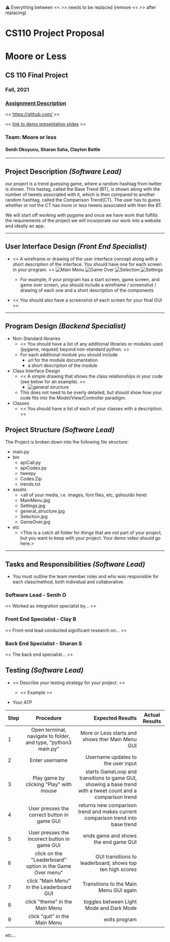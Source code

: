 :warning: Everything between << >> needs to be replaced (remove << >> after replacing)
# CS110 Project Proposal
# Moore or Less
## CS 110 Final Project
### Fall, 2021
### [Assignment Description](https://docs.google.com/document/d/1H4R6yLL7som1lglyXWZ04RvTp_RvRFCCBn6sqv-82ps/edit#)

<< [https://github.com/<repo>](#) >>

<< [link to demo presentation slides](#) >>

### Team: Moore or less
#### Senih Okuyucu, Sharan Saha, Clayton Battle

***

## Project Description *(Software Lead)*
our project is a trend guessing game, where a random hashtag from twitter is shown. This hastag, called the Base Trend (BT), is shown along with the number of tweets associated with it, which is then compared to another random hashtag, called the Comparison Trend(CT). The user has to guess whether or not the CT has more or less tweets associated with then the BT.

We will start off working with pygame and once we have work that fulfills the requirements of the project we will incorporate our work into a website and ideally an app. 

***    

## User Interface Design *(Front End Specialist)*
* << A wireframe or drawing of the user interface concept along with a short description of the interface. You should have one for each screen in your program. >>
	![Main Menu](assets/MainMenu.jpg)
	![Game Over](assets/GameOver.jpg)
	![Selection](assets/Selection.jpg)
	![Settings](assets/Settings.jpg)

    * For example, if your program has a start screen, game screen, and game over screen, you should include a wireframe / screenshot / drawing of each one and a short description of the components
* << You should also have a screenshot of each screen for your final GUI >>

***        

## Program Design *(Backend Specialist)*
* Non-Standard libraries
    * << You should have a list of any additional libraries or modules used (pygame, request) beyond non-standard python. >>
    * For each additional module you should include
        * url for the module documentation
        * a short description of the module
* Class Interface Design
    * << A simple drawing that shows the class relationships in your code (see below for an example). >>
        * ![general structure](assets/general_structure.jpg)
    * This does not need to be overly detailed, but should show how your code fits into the Model/View/Controller paradigm.
* Classes
    * << You should have a list of each of your classes with a description. >>

## Project Structure *(Software Lead)*

The Project is broken down into the following file structure:
* main.py
* bin
    * apiCall.py
    * apiCodes.py
    * tweepy
    * Codes.Zip
    * trends.txt
* assets
    * <all of your media, i.e. images, font files, etc,  gshouldo here)
    * MainMenu.jpg
    * Settings.jpg
    * general_structure.jpg
    * Selection.jpg
    * GameOver.jpg
* etc
    * <This is a catch all folder for things that are not part of your project, but you want to keep with your project. Your demo video should go here.>

***

## Tasks and Responsibilities *(Software Lead)*
* You must outline the team member roles and who was responsible for each class/method, both individual and collaborative.

### Software Lead - Senih O

<< Worked as integration specialist by... >>

### Front End Specialist - Clay B

<< Front-end lead conducted significant research on... >>

### Back End Specialist - Sharan S

<< The back end specialist... >>

## Testing *(Software Lead)*
* << Describe your testing strategy for your project. >>
    * << Example >>

* Your ATP

| Step                  | Procedure     | Expected Results  | Actual Results |
| ----------------------|:-------------:| -----------------:| -------------- |
|  1  | Open terminal, navigate to folder, and type, “python3 main.py" | More or Less starts and shows ther Main Menu GUI |          |
|  2  | Enter username  | Username updates to the user input |                 |
|  3  | Play game by clicking "Play" with mouse |  starts GameLoop and transitions to game GUI, showing a base trend with a tweet count and a comparison trend |     |
|  4  | User presses the correct button in game GUI|returns new comparison trend and makes current comparison trend into base trend|     |
|  5  | User presses the incorect button in game GUI| ends game and shows the end game GUI|       |
|  6  | click on the "Leaderboard" option in the Game Over menu" | GUI transitions to leaderboard, shows top ten high scores |       |
|  7  | click "Main Menu" in the Leaderboard GUI | Transitions to the Main Menu GUI again |       |
|  8  | click "theme" in the Main Menu | toggles between Light Mode and Dark Mode |       |
|  9  | click "quit" in the Main Menu | exits program |     |
etc...
